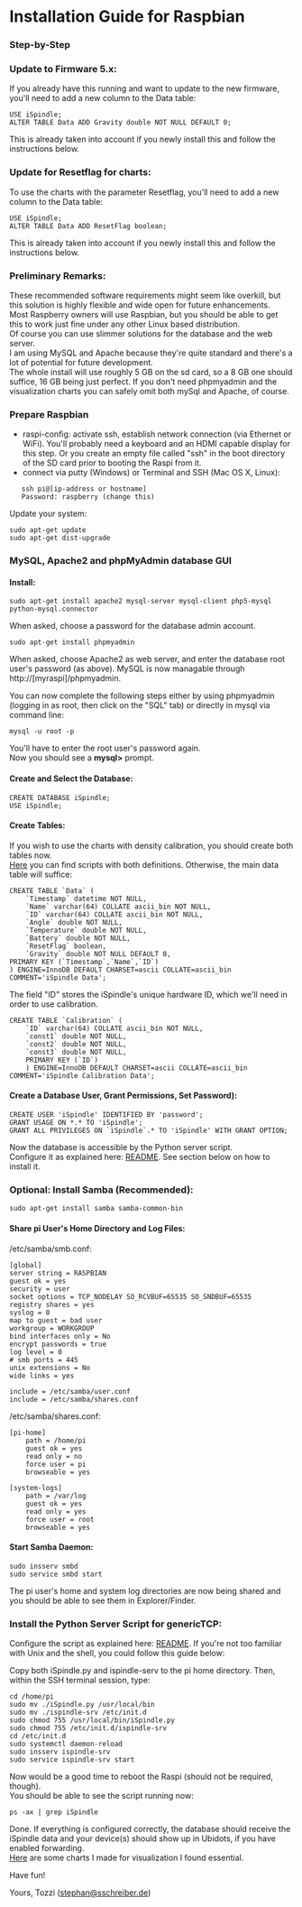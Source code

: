 # Installation Guide for Raspbian 
### Step-by-Step


### Update to Firmware 5.x:
If you already have this running and want to update to the new firmware, you'll need to add a new column to the Data table:

	USE iSpindle;
	ALTER TABLE Data ADD Gravity double NOT NULL DEFAULT 0;

This is already taken into account if you newly install this and follow the instructions below.

### Update for Resetflag for charts:
To use the charts with the parameter Resetflag, you'll need to add a new column to the Data table:

	USE iSpindle;
	ALTER TABLE Data ADD ResetFlag boolean;

This is already taken into account if you newly install this and follow the instructions below.

### Preliminary Remarks:

These recommended software requirements might seem like overkill, but this solution is highly flexible and wide open for future enhancements.    
Most Raspberry owners will use Raspbian, but you should be able to get this to work just fine under any other Linux based distribution.    
Of course you can use slimmer solutions for the database and the web server.    
I am using MySQL and Apache because they're quite standard and there's a lot of potential for future development.    
The whole install will use roughly 5 GB on the sd card, so a 8 GB one should suffice, 16 GB being just perfect.
If you don't need phpmyadmin and the visualization charts you can safely omit both mySql and Apache, of course.

### Prepare Raspbian 
- raspi-config: activate ssh, establish network connection (via Ethernet or WiFi). You'll probably need a keyboard and an HDMI capable display for this step. Or you create an empty file called "ssh" in the boot directory of the SD card prior to booting the Raspi from it.
- connect via putty (Windows) or Terminal and SSH (Mac OS X, Linux):
```           
   ssh pi@[ip-address or hostname] 
   Password: raspberry (change this)
```
Update your system:

	sudo apt-get update
	sudo apt-get dist-upgrade

### MySQL, Apache2 and phpMyAdmin database GUI 

#### Install:

	sudo apt-get install apache2 mysql-server mysql-client php5-mysql python-mysql.connector

When asked, choose a password for the database admin account.

	sudo apt-get install phpmyadmin

When asked, choose Apache2 as web server, and enter the database root user's password (as above).
MySQL is now managable through http://[myraspi]/phpmyadmin.

You can now complete the following steps either by using phpmyadmin (logging in as root, then click on the "SQL" tab) or directly in mysql via command line:

	mysql -u root -p

You'll have to enter the root user's password again.    
Now you should see a **mysql>** prompt.

#### Create and Select the Database:
	CREATE DATABASE iSpindle;
	USE iSpindle;

#### Create Tables:

If you wish to use the charts with density calibration, you should create both tables now.    
[Here](./MySQL_CreateTables.sql) you can find scripts with both definitions.
Otherwise, the main data table will suffice:

	CREATE TABLE `Data` (
 		`Timestamp` datetime NOT NULL,
 		`Name` varchar(64) COLLATE ascii_bin NOT NULL,
 		`ID` varchar(64) COLLATE ascii_bin NOT NULL,
 		`Angle` double NOT NULL,
 		`Temperature` double NOT NULL,
 		`Battery` double NOT NULL,
		`ResetFlag` boolean,
		`Gravity` double NOT NULL DEFAULT 0,
 	PRIMARY KEY (`Timestamp`,`Name`,`ID`)
	) ENGINE=InnoDB DEFAULT CHARSET=ascii COLLATE=ascii_bin COMMENT='iSpindle Data';

The field "ID" stores the iSpindle's unique hardware ID, which we'll need in order to use calibration.

	CREATE TABLE `Calibration` (
		`ID` varchar(64) COLLATE ascii_bin NOT NULL,
		`const1` double NOT NULL,
		`const2` double NOT NULL,
		`const3` double NOT NULL,
		PRIMARY KEY (`ID`)
		) ENGINE=InnoDB DEFAULT CHARSET=ascii COLLATE=ascii_bin COMMENT='iSpindle Calibration Data';

#### Create a Database User, Grant Permissions, Set Password):

	CREATE USER 'iSpindle' IDENTIFIED BY 'password';
	GRANT USAGE ON *.* TO 'iSpindle';
	GRANT ALL PRIVILEGES ON `iSpindle`.* TO 'iSpindle' WITH GRANT OPTION;

Now the database is accessible by the Python server script.    
Configure it as explained here: [README](./README.md).
See section below on how to install it.


### Optional: Install Samba (Recommended):

	sudo apt-get install samba samba-common-bin

#### Share pi User's Home Directory and Log Files:

/etc/samba/smb.conf:

	[global]
 	server string = RASPBIAN
 	guest ok = yes
 	security = user
 	socket options = TCP_NODELAY SO_RCVBUF=65535 SO_SNDBUF=65535
 	registry shares = yes
 	syslog = 0
 	map to guest = bad user
 	workgroup = WORKGROUP
 	bind interfaces only = No
 	encrypt passwords = true
 	log level = 0
	# smb ports = 445
 	unix extensions = No
 	wide links = yes

 	include = /etc/samba/user.conf
 	include = /etc/samba/shares.conf


/etc/samba/shares.conf:

	[pi-home]
    	path = /home/pi
    	guest ok = yes
    	read only = no
    	force user = pi
    	browseable = yes

	[system-logs]
    	path = /var/log
    	guest ok = yes
    	read only = yes
    	force user = root
    	browseable = yes

#### Start Samba Daemon:

	sudo insserv smbd
	sudo service smbd start

The pi user's home and system log directories are now being shared and you should be able to see them in Explorer/Finder.

### Install the Python Server Script for genericTCP:
Configure the script as explained here: [README](./README.md).
If you're not too familiar with Unix and the shell, you could follow this guide below:

Copy both iSpindle.py and ispindle-serv to the pi home directory.
Then, within the SSH terminal session, type:

    cd /home/pi
    sudo mv ./iSpindle.py /usr/local/bin
	sudo mv ./ispindle-srv /etc/init.d
	sudo chmod 755 /usr/local/bin/iSpindle.py
	sudo chmod 755 /etc/init.d/ispindle-srv
	cd /etc/init.d
	sudo systemctl daemon-reload
	sudo insserv ispindle-srv
	sudo service ispindle-srv start

Now would be a good time to reboot the Raspi (should not be required, though).    
You should be able to see the script running now:

    ps -ax | grep iSpindle

Done.
If everything is configured correctly, the database should receive the iSpindle data and your device(s) should show up in Ubidots, if you have enabled forwarding.    
[Here](web/README.md) are some charts I made for visualization I found essential.    

Have fun!

Yours,
Tozzi (stephan@sschreiber.de)

